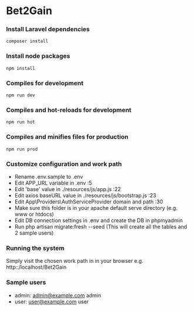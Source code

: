 # Bet2Gain

### Install Laravel dependencies
```
composer install
```

### Install node packages
```
npm install
```

### Compiles for development
```
npm run dev
```

### Compiles and hot-reloads for development
```
npm run hot
```

### Compiles and minifies files for production
```
npm run prod
```

### Customize configuration and work path
- Rename .env.sample to .env
- Edit APP_URL variable in .env :5
- Edit 'base' value in ./resources/js/app.js :22
- Edit axios baseURL value in ./resources/js/bootstrap.js :23
- Edit App\Providers\AuthServiceProvider domain and path :30
- Make sure this folder is in your apache default serve directory (e.g. www or htdocs)
- Edit DB connection settings in .env and create the DB in phpmyadmin
- Run php artisan migrate:fresh --seed (This will create all the tables and 2 sample users)

### Running the system
Simply visit the chosen work path in in your browser e.g. http::/localhost/Bet2Gain

### Sample users
- admin: admin@example.com admin
- user: user@example.com user
